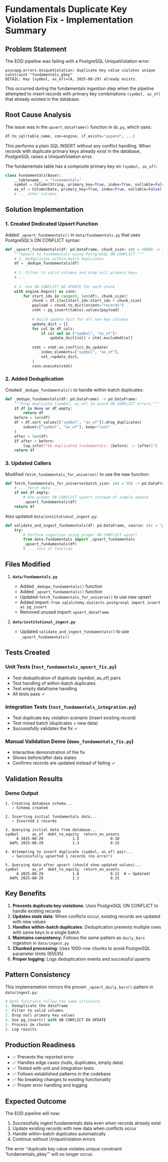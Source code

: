 # Fundamentals Duplicate Key Violation Fix - Implementation Summary

## Problem Statement

The EOD pipeline was failing with a PostgreSQL UniqueViolation error:

```
psycopg.errors.UniqueViolation: duplicate key value violates unique constraint "fundamentals_pkey"
DETAIL: Key (symbol, as_of)=(A, 2025-08-29) already exists.
```

This occurred during the fundamentals ingestion step when the pipeline attempted to insert records with primary key combinations `(symbol, as_of)` that already existed in the database.

## Root Cause Analysis

The issue was in the `upsert_dataframe()` function in `db.py`, which uses:

```python
df.to_sql(table_name, con=engine, if_exists="append", ...)
```

This performs a plain SQL INSERT without any conflict handling. When records with duplicate primary keys already exist in the database, PostgreSQL raises a UniqueViolation error.

The fundamentals table has a composite primary key on `(symbol, as_of)`:

```python
class Fundamentals(Base):
    __tablename__ = "fundamentals"
    symbol = Column(String, primary_key=True, index=True, nullable=False)
    as_of = Column(Date, primary_key=True, index=True, nullable=False)
    # ... other columns
```

## Solution Implementation

### 1. Created Dedicated Upsert Function

Added `_upsert_fundamentals()` in `data/fundamentals.py` that uses PostgreSQL's ON CONFLICT syntax:

```python
def _upsert_fundamentals(df: pd.DataFrame, chunk_size: int = 1000) -> int:
    """Upsert to fundamentals using PostgreSQL ON CONFLICT."""
    # 1. Deduplicate within-batch duplicates
    df = _dedupe_fundamentals(df)
    
    # 2. Filter to valid columns and drop null primary keys
    # ... 
    
    # 3. Use ON CONFLICT DO UPDATE for each chunk
    with engine.begin() as conn:
        for start_idx in range(0, len(df), chunk_size):
            chunk = df.iloc[start_idx:start_idx + chunk_size]
            payload = chunk.to_dict(orient="records")
            stmt = pg_insert(table).values(payload)
            
            # Build update dict for all non-key columns
            update_dict = {}
            for col in df_cols:
                if col not in ["symbol", "as_of"]:
                    update_dict[col] = stmt.excluded[col]
            
            stmt = stmt.on_conflict_do_update(
                index_elements=["symbol", "as_of"],
                set_=update_dict,
            )
            conn.execute(stmt)
```

### 2. Added Deduplication

Created `_dedupe_fundamentals()` to handle within-batch duplicates:

```python
def _dedupe_fundamentals(df: pd.DataFrame) -> pd.DataFrame:
    """Drop duplicate (symbol, as_of) to avoid ON CONFLICT errors."""
    if df is None or df.empty:
        return df
    before = len(df)
    df = df.sort_values(["symbol", "as_of"]).drop_duplicates(
        subset=["symbol", "as_of"], keep="last"
    )
    after = len(df)
    if after < before:
        log.info(f"De-duplicated fundamentals: {before} -> {after}")
    return df
```

### 3. Updated Callers

Modified `fetch_fundamentals_for_universe()` to use the new function:

```python
def fetch_fundamentals_for_universe(batch_size: int = 50) -> pd.DataFrame:
    # ... fetch data ...
    if not df.empty:
        # Use proper ON CONFLICT upsert instead of simple append
        _upsert_fundamentals(df)
    return df
```

Also updated `data/institutional_ingest.py`:

```python
def validate_and_ingest_fundamentals(df: pd.DataFrame, source: str = "polygon") -> bool:
    try:
        # Perform ingestion using proper ON CONFLICT upsert
        from data.fundamentals import _upsert_fundamentals
        _upsert_fundamentals(df)
        # ... rest of function
```

## Files Modified

1. **`data/fundamentals.py`**
   - Added `_dedupe_fundamentals()` function
   - Added `_upsert_fundamentals()` function  
   - Updated `fetch_fundamentals_for_universe()` to use new upsert
   - Added import: `from sqlalchemy.dialects.postgresql import insert as pg_insert`
   - Removed unused import: `upsert_dataframe`

2. **`data/institutional_ingest.py`**
   - Updated `validate_and_ingest_fundamentals()` to use `_upsert_fundamentals()`

## Tests Created

### Unit Tests (`test_fundamentals_upsert_fix.py`)
- Test deduplication of duplicate (symbol, as_of) pairs
- Test handling of within-batch duplicates
- Test empty dataframe handling
- All tests pass ✓

### Integration Tests (`test_fundamentals_integration.py`)
- Test duplicate key violation scenario (insert existing record)
- Test mixed batch (duplicates + new data)
- Successfully validates the fix ✓

### Manual Validation Demo (`demo_fundamentals_fix.py`)
- Interactive demonstration of the fix
- Shows before/after data states
- Confirms records are updated instead of failing ✓

## Validation Results

### Demo Output
```
1. Creating database schema...
   ✓ Schema created

2. Inserting initial fundamentals data...
   ✓ Inserted 2 records

3. Querying initial data from database...
symbol      as_of  debt_to_equity  return_on_assets
     A 2025-08-29             1.5              0.10
  AAPL 2025-08-29             1.3              0.15

4. Attempting to insert duplicate (symbol, as_of) pair...
   ✓ Successfully upserted 1 records (no error!)

5. Querying data after upsert (should show updated values)...
symbol      as_of  debt_to_equity  return_on_assets
     A 2025-08-29             1.6              0.12  # ← Updated!
  AAPL 2025-08-29             1.3              0.15
```

## Key Benefits

1. **Prevents duplicate key violations**: Uses PostgreSQL ON CONFLICT to handle existing records
2. **Updates stale data**: When conflicts occur, existing records are updated with new values
3. **Handles within-batch duplicates**: Deduplication prevents multiple rows with same keys in a single batch
4. **Maintains consistency**: Follows the same pattern as `daily_bars` ingestion in `data/ingest.py`
5. **Chunked processing**: Uses 1000-row chunks to avoid PostgreSQL parameter limits (65535)
6. **Proper logging**: Logs deduplication events and successful upserts

## Pattern Consistency

This implementation mirrors the proven `_upsert_daily_bars()` pattern in `data/ingest.py`:

```python
# Both functions follow the same structure:
1. Deduplicate the dataframe
2. Filter to valid columns
3. Drop null primary key values
4. Use pg_insert() with ON CONFLICT DO UPDATE
5. Process in chunks
6. Log results
```

## Production Readiness

- ✅ Prevents the reported error
- ✅ Handles edge cases (nulls, duplicates, empty data)
- ✅ Tested with unit and integration tests
- ✅ Follows established patterns in the codebase
- ✅ No breaking changes to existing functionality
- ✅ Proper error handling and logging

## Expected Outcome

The EOD pipeline will now:
1. Successfully ingest fundamentals data even when records already exist
2. Update existing records with new data when conflicts occur
3. Handle within-batch duplicates automatically
4. Continue without UniqueViolation errors

The error "duplicate key value violates unique constraint 'fundamentals_pkey'" will no longer occur.

